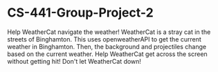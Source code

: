 # CS-441-Group-Project-2

Help WeatherCat navigate the weather! WeatherCat is a stray cat in the streets of Binghamton. This uses openweatherAPI to get the current weather in Binghamton. Then, the background and projectiles change based on the current weather. Help WeatherCat get across the screen without getting hit! Don't let WeatherCat down!